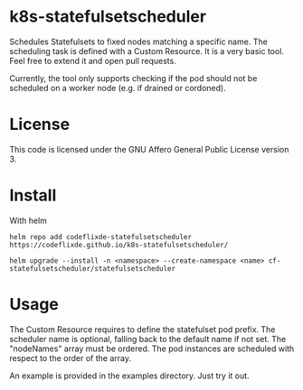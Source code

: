 # k8s-statefulsetscheduler
Schedules Statefulsets to fixed nodes matching a specific name. The scheduling task is defined with a Custom Resource.
It is a very basic tool. Feel free to extend it and open pull requests.

Currently, the tool only supports checking if the pod should not be scheduled on a worker node (e.g. if drained or cordoned).

# License
This code is licensed under the GNU Affero General Public License version 3.

# Install
With helm
```
helm repo add codeflixde-statefulsetscheduler https://codeflixde.github.io/k8s-statefulsetscheduler/

helm upgrade --install -n <namespace> --create-namespace <name> cf-statefulsetscheduler/statefulsetscheduler
```
# Usage

The Custom Resource requires to define the statefulset pod prefix. The scheduler name is optional, falling back to the default name if not set.
The "nodeNames" array must be ordered. The pod instances are scheduled with respect to the order of the array.

An example is provided in the examples directory. Just try it out.